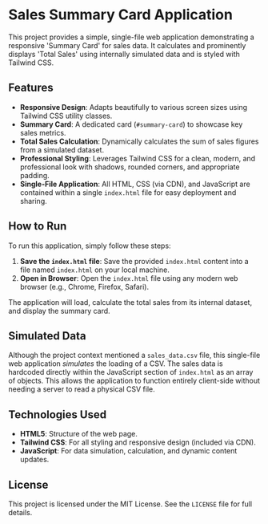 # Sales Summary Card Application

This project provides a simple, single-file web application demonstrating a responsive 'Summary Card' for sales data. It calculates and prominently displays 'Total Sales' using internally simulated data and is styled with Tailwind CSS.

## Features

*   **Responsive Design**: Adapts beautifully to various screen sizes using Tailwind CSS utility classes.
*   **Summary Card**: A dedicated card (`#summary-card`) to showcase key sales metrics.
*   **Total Sales Calculation**: Dynamically calculates the sum of sales figures from a simulated dataset.
*   **Professional Styling**: Leverages Tailwind CSS for a clean, modern, and professional look with shadows, rounded corners, and appropriate padding.
*   **Single-File Application**: All HTML, CSS (via CDN), and JavaScript are contained within a single `index.html` file for easy deployment and sharing.

## How to Run

To run this application, simply follow these steps:

1.  **Save the `index.html` file**: Save the provided `index.html` content into a file named `index.html` on your local machine.
2.  **Open in Browser**: Open the `index.html` file using any modern web browser (e.g., Chrome, Firefox, Safari).

The application will load, calculate the total sales from its internal dataset, and display the summary card.

## Simulated Data

Although the project context mentioned a `sales_data.csv` file, this single-file web application *simulates* the loading of a CSV. The sales data is hardcoded directly within the JavaScript section of `index.html` as an array of objects. This allows the application to function entirely client-side without needing a server to read a physical CSV file.

## Technologies Used

*   **HTML5**: Structure of the web page.
*   **Tailwind CSS**: For all styling and responsive design (included via CDN).
*   **JavaScript**: For data simulation, calculation, and dynamic content updates.

## License

This project is licensed under the MIT License. See the `LICENSE` file for full details.
